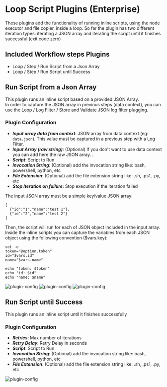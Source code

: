 # Loop Script Plugins (Enterprise)

These plugins add the functionality of running inline scripts, using the node executor and file copier, inside a loop. 
So far the plugin has two different iteration types: iterating a JSON array and iterating the script until it finishes successful (exit code zero)

## Included Workflow steps Plugins

* Loop / Step / Run Script from a Json Array
* Loop / Step / Run Script until Success

## Run Script from a Json Array

This plugin runs an inline script based on a provided JSON Array.  
In order to capture the JSON array in previous steps (data context), you can use the [Loop / Log Filter / Store and Validate JSON](/manual/log-filters/loop-plugins.html) log filter plugging.

### Plugin Configuration

* **_Input array data from context_**:  JSON array from data context (eg: `data.json`). This value must be captured in a previous step with a Log Filter.
* **_Input Array (raw string)_**: (Optional) If you don't want to use data context you can add here the raw JSON array. .
* **_Script_**: Script to Run
* **_Invocation String_**:  (Optional) add the invocation string like: bash, powershell, python, etc
* **_File Extension_**: (Optional) add the file extension string like: .sh, .ps1, .py, etc
* **_Stop Iteration on failure_**: Stop execution if the iteration failed

The input JSON array must be a simple key/value JSON array:

````
[ 
  {"id":"1","name":"test 1"},
  {"id":"2","name":"test 2"}
]
````

Then, the script will run for each of JSON object included in the input array. 
Inside the inline scripts you can capture the variables from each JSON object using the following convention ($vars.key):

````
set -e
token="@option.token"
id="$vars.id"
name="$vars.name"

echo "token: $token"
echo "id: $id"
echo "name: $name"
`````

![plugin-config](@assets/img/loop-step-run-script-json-attributes.png)
![plugin-config](@assets/img/loop-step-run-script-json-definition.png)
![plugin-config](@assets/img/loop-step-run-script-json-output.png)

## Run Script until Success
This plugin runs an inline script until it finishes successfully

### Plugin Configuration

* **_Retries_**: Max number of iterations
*  **_Retry Delay_**: Retry Delay in seconds
* **_Script_**: Script to Run
* **_Invocation String_**:  (Optional) add the invocation string like: bash, powershell, python, etc
* **_File Extension_**: (Optional) add the file extension string like: .sh, .ps1, .py, etc

![plugin-config](@assets/img/loop-step-run-until-success.png)


